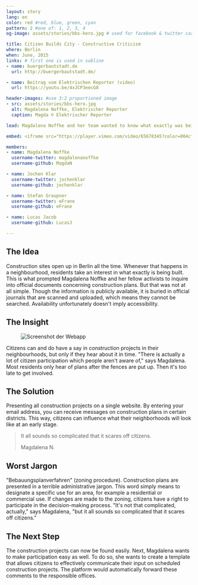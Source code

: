 ```yaml
---
layout: story
lang: en
color: red #red, blue, green, cyan
pattern: 2 #one of: 1, 2, 3, 4
og-image: assets/stories/bbs-hero.jpg # used for facebook & twitter card

title: Citizen Builds City - Constructive Criticism
where: Berlin
when: June, 2015
links: # first one is used in subline
- name: buergerbautstadt.de
  url: http://buergerbautstadt.de/

- name: Beitrag vom Elektrischen Reporter (video)
  url: https://youtu.be/4xJCP3eecG8

header-images: #use 3:2 proportioned image
- src: assets/stories/bbs-hero.jpg
  alt: Magdalena Noffke, Elektrischer Reporter
  caption: Magda © Elektrischer Reporter

lead: Magdalena Noffke and her team wanted to know what exactly was being built in their neighbourhood. Though the information is public, it isn't easily accessible. So they created a website that showed all construction plans for Berlin. Pretty neat, we think!

embed: <iframe src="https://player.vimeo.com/video/65678345?color=004cff&title=0&byline=0&portrait=0" width="610" height="343" frameborder="0" webkitallowfullscreen mozallowfullscreen allowfullscreen></iframe>

members:
- name: Magdalena Noffke
  username-twitter: magdalenanoffke
  username-github: MagdaN

- name: Jochen Klar
  username-twitter: jochenklar
  username-github: jochenklar

- name: Stefan Graupner
  username-twitter: eFrane
  username-github: eFrane

- name: Lucas Jacob
  username-github: LucasJ

---
```

## The Idea
Construction sites open up in Berlin all the time. Whenever that happens in a neighbourhood, residents take an interest in what exactly is being built. This is what prompted Magdalena Noffke and her fellow activists to inquire into official documents concerning construction plans. But that was not at all simple. Though the information is publicly available, it is buried in official journals that are scanned and uploaded, which means they cannot be searched. Availability unfortunately doesn't imply accessibility.

## The Insight

<figure class="landscape right">
  <img src="/assets/stories/bbs-screenshot.png" alt="Screenshot der Webapp" >
</figure>

Citizens can and do have a say in construction projects in their neighbourhoods, but only if they hear about it in time. "There is actually a lot of citizen participation which people aren't aware of," says Magdalena. Most residents only hear of plans after the fences are put up. Then it's too late to get involved.

## The Solution
Presenting all construction projects on a single website. By entering your email address, you can receive messages on construction plans in certain districts. This way, citizens can influence what their neighborhoods will look like at an early stage.

<blockquote>
  <p>It all sounds so complicated that it scares off citizens.</p>
  <footer>Magdalena N.</footer>
</blockquote>

## Worst Jargon
"Bebauungsplanverfahren" (zoning procedure). Construction plans are presented in a terrible administrative jargon. This word simply means to designate a specific use for an area, for example a residential or commercial use. If changes are made to the zoning, citizens have a right to participate in the decision-making process. "It's not that complicated, actually," says Magdalena, "but it all sounds so complicated that it scares off citizens."

## The Next Step
The construction projects can now be found easily. Next, Magdalena wants to make participation easy as well. To do so, she wants to create a template that allows citizens to effectively communicate their input on scheduled construction projects. The platform would automatically forward these comments to the responsible offices.
